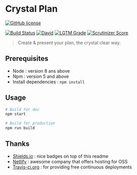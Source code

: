 # Crystal Plan

[![GitHub license](https://img.shields.io/github/license/shuunen/crystal-plan.svg?color=informational)](https://github.com/Shuunen/crystal-plan/blob/master/LICENSE)

[![Build Status](https://travis-ci.org/Shuunen/crystal-plan.svg?branch=master)](https://travis-ci.org/Shuunen/crystal-plan)
[![David](https://img.shields.io/david/shuunen/crystal-plan.svg)](https://david-dm.org/shuunen/crystal-plan)
[![LGTM Grade](https://img.shields.io/lgtm/grade/javascript/github/Shuunen/crystal-plan.svg)](https://lgtm.com/projects/g/Shuunen/crystal-plan)
[![Scrutinizer Score](https://scrutinizer-ci.com/g/Shuunen/crystal-plan/badges/quality-score.png?b=master)](https://scrutinizer-ci.com/g/Shuunen/crystal-plan)

> Create & present your plan, the crystal clear way.

## Prerequisites

* Node : version 8 ans above
* Npm : version 5 and above
* Install dependencies : `npm install`

## Usage

``` bash
# Build for dev
npm start

# Build for production
npm run build
```

## Thanks

* [Shields.io](https://shields.io) : nice badges on top of this readme
* [Netlify](https://www.netlify.com) : awesome company that offers hosting for OSS
* [Travis-ci.org](https://travis-ci.org) : for providing free continuous deployments
